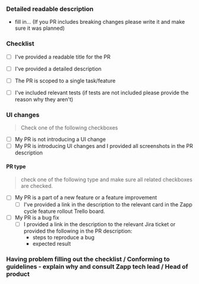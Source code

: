 ### Detailed readable description
- fill in... (If you PR includes breaking changes please write it and make sure it was planned)

### Checklist
- [ ] I've provided a readable title for the PR
- [ ] I've provided a detailed description
- [ ] The PR is scoped to a single task/feature
- [ ] I've included relevant tests (if tests are not included please provide the reason why they aren't)


### UI changes
> Check one of the following checkboxes
- [ ] My PR is not introducing a UI change
- [ ] My PR is introducing UI changes and I provided all screenshots in the PR description

#### PR type
> check one of the following type and make sure all related checkboxes are checked.
- [ ] My PR is a part of a new feature or a feature improvement
    - [ ] I've provided a link in the description to the relevant card in the Zapp cycle feature rollout Trello board.
- [ ] My PR is a bug fix
    - [ ] I provided a link in the description to the relevant Jira ticket  or provided the following in the PR description:
        - steps to reproduce a bug
        - expected result


### Having problem filling out the checklist / Conforming to guidelines - explain why and consult Zapp tech lead / Head of product
